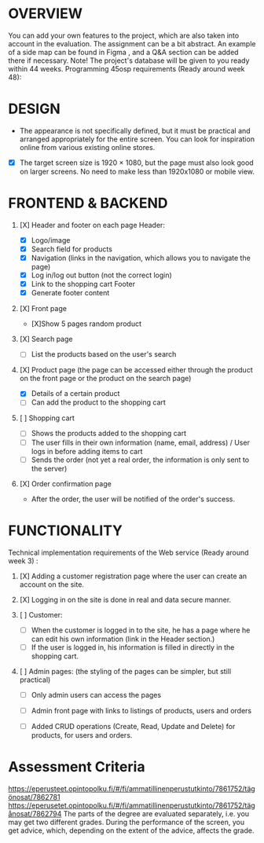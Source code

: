 # OVERVIEW
You can add your own features to the project, which are also taken into account in the evaluation.
The assignment can be a bit abstract. An example of a side map can be found in Figma  , and a Q&A section can be added there if necessary.
Note! The project's database will be given to you ready within 44 weeks.
Programming 45osp requirements (Ready around week 48):



# DESIGN
- The appearance is not specifically defined, but it must be practical and arranged appropriately for the entire screen. You can look for inspiration online from various existing online stores. 
- [X] The target screen size is 1920 × 1080, but the page must also look good on larger screens. No need to make less than 1920x1080 or mobile view.



# FRONTEND & BACKEND

1. [X] Header and footer on each page
Header:
   - [X] Logo/image
   - [X] Search field for products
   - [X] Navigation (links in the navigation, which allows you to navigate the page)
   - [X] Log in/log out button (not the correct login)
   - [X] Link to the shopping cart
Footer
   - [X] Generate footer content

2. [X] Front page
   - [X]Show 5 pages random product

3. [X] Search page
   - [ ] List the products based on the user's search

4. [X] Product page (the page can be accessed either through the product on the front page or the product on the search page)
   - [X] Details of a certain product
   - [ ] Can add the product to the shopping cart

5. [ ] Shopping cart
   - [ ] Shows the products added to the shopping cart
   - [ ] The user fills in their own information (name, email, address) / User logs in before adding items to cart
   - [ ] Sends the order (not yet a real order, the information is only sent to the server)

6. [X] Order confirmation page
   - After the order, the user will be notified of the order's success.



# FUNCTIONALITY

Technical implementation requirements of the Web service (Ready around week 3) :

1. [X] Adding a customer registration page where the user can create an account on the site.

2. [X] Logging in on the site is done in real and data secure manner.

3. [ ] Customer:
   - [ ] When the customer is logged in to the site, he has a page where he can edit his own information (link in the Header section.)
   - [ ] If the user is logged in, his information is filled in directly in the shopping cart.

4. [ ] Admin pages: (the styling of the pages can be simpler, but still practical)
   - [ ] Only admin users can access the pages
   - [ ] Admin front page with links to listings of products, users and orders
   - [ ] Added CRUD operations (Create, Read, Update and Delete) for products, for users and orders.





# Assessment Criteria

https://eperusteet.opintopolku.fi/#/fi/ammatillinenperustutkinto/7861752/tägönosat/7862781
https://eperusetet.opintopolku.fi/#/fi/ammatillinenperustutkinto/7861752/tägånosat/7862794
The parts of the degree are evaluated separately, i.e. you may get two different grades.
During the performance of the screen, you get advice, which, depending on the extent of the advice, affects the grade.